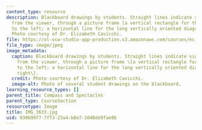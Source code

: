 ```yaml
---
content_type: resource
description: Blackboard drawings by students. Straight lines indicate sighting lines
  from the viewer, through a picture frame [a vertical rectangle for the diagrams
  to the left; a horizontal line for the long vertically oriented diagram to the right].
  Photo courtesy of Dr. Elizabeth Cavicchi.
file: https://ol-ocw-studio-app-production.s3.amazonaws.com/courses/ec-050-recreate-experiments-from-history-inform-the-future-from-the-past-galileo-january-iap-2010/930699f77ff323a4b8e71048de9fae0b_IMG_3633.jpg
file_type: image/jpeg
image_metadata:
  caption: Blackboard drawings by students. Straight lines indicate sighting lines
    from the viewer, through a picture frame \[a vertical rectangle for the diagrams
    to the left; a horizontal line for the long vertically oriented diagram to the
    right\].
  credit: Photo courtesy of Dr. Elizabeth Cavicchi.
  image-alt: Photo of several student drawings on the blackboard.
learning_resource_types: []
parent_title: Compass and Spectacles
parent_type: CourseSection
resourcetype: Image
title: IMG_3633.jpg
uid: 930699f7-7ff3-23a4-b8e7-1048de9fae0b
---
```

